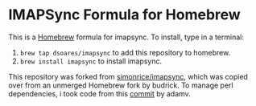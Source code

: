 # IMAPSync Formula for Homebrew

This is a [Homebrew](http://brew.sh) formula for imapsync.
To install, type in a terminal:

1.  `brew tap dsoares/imapsync` to add this repository to homebrew.
2.  `brew install imapsync` to install imapsync.

This repository was forked from [simonrice/imapsync](https://www.github.com/simonrice/homebrew-imapsync), which was copied over from an unmerged Homebrew fork by budrick. To manage perl dependencies, i took code from this [commit](https://github.com/Homebrew/homebrew/commit/4e0dad01bc326ab3d31908fdb3c201bcac233903) by adamv.

